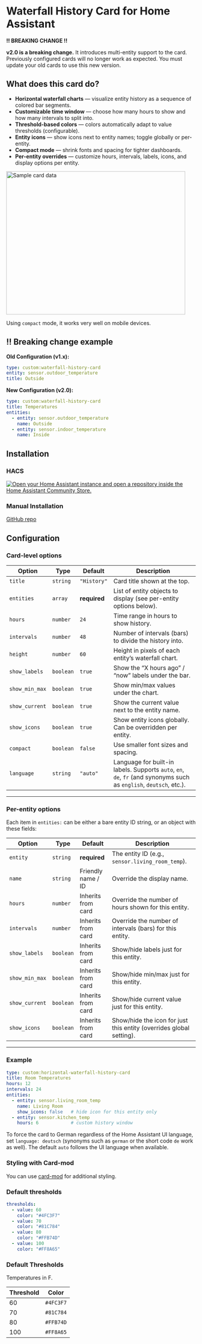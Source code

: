 # Waterfall History Card for Home Assistant

**‼️ BREAKING CHANGE ‼️**

**v2.0 is a breaking change.**  It introduces multi-entity support to the card.  Previously configured cards will no longer work as expected.  You must update your old cards to use this new version.

## What does this card do?

- **Horizontal waterfall charts** — visualize entity history as a sequence of colored bar segments.
- **Customizable time window** — choose how many hours to show and how many intervals to split into.
- **Threshold-based colors** — colors automatically adapt to value thresholds (configurable).
- **Entity icons** — show icons next to entity names; toggle globally or per-entity.
- **Compact mode** — shrink fonts and spacing for tighter dashboards.
- **Per-entity overrides** — customize hours, intervals, labels, icons, and display options per entity.


<img width="476" height="380" alt="Sample card data" src="https://github.com/user-attachments/assets/8bcc7253-d042-43e2-8d68-30bf7b667b91" />

Using ```compact``` mode, it works very well on mobile devices.

## ‼️ Breaking change example

**Old Configuration (v1.x):**
```yaml
type: custom:waterfall-history-card
entity: sensor.outdoor_temperature
title: Outside
```

**New Configuration (v2.0):**
```yaml
type: custom:waterfall-history-card
title: Temperatures
entities:
  - entity: sensor.outdoor_temperature
    name: Outside
  - entity: sensor.indoor_temperature
    name: Inside
```

## Installation

### HACS

[![Open your Home Assistant instance and open a repository inside the Home Assistant Community Store.](https://my.home-assistant.io/badges/hacs_repository.svg)](https://my.home-assistant.io/redirect/hacs_repository/?owner=sxdjt&repository=horizontal-waterfall-history-card)

### Manual Installation

[GitHub repo](https://github.com/sxdjt/horizontal-waterfall-history-card)

## Configuration

### Card-level options

| Option        | Type      | Default | Description                                                                 |
|---------------|-----------|---------|-----------------------------------------------------------------------------|
| `title`       | `string`  | `"History"` | Card title shown at the top.                                            |
| `entities`    | `array`   | **required** | List of entity objects to display (see per-entity options below).      |
| `hours`       | `number`  | `24`    | Time range in hours to show history.                                        |
| `intervals`   | `number`  | `48`    | Number of intervals (bars) to divide the history into.                      |
| `height`      | `number`  | `60`    | Height in pixels of each entity’s waterfall chart.                          |
| `show_labels` | `boolean` | `true`  | Show the “X hours ago” / “now” labels under the bar.                        |
| `show_min_max`| `boolean` | `true`  | Show min/max values under the chart.                                        |
| `show_current`| `boolean` | `true`  | Show the current value next to the entity name.                             |
| `show_icons`  | `boolean` | `true`  | Show entity icons globally. Can be overridden per entity.                   |
| `compact`     | `boolean` | `false` | Use smaller font sizes and spacing.                                         |
| `language`    | `string`  | `"auto"` | Language for built-in labels. Supports `auto`, `en`, `de`, `fr` (and synonyms such as `english`, `deutsch`, etc.). |

---

### Per-entity options

Each item in `entities:` can be either a bare entity ID string, or an object with these fields:

| Option         | Type      | Default             | Description                                                         |
|----------------|-----------|---------------------|---------------------------------------------------------------------|
| `entity`       | `string`  | **required**        | The entity ID (e.g., `sensor.living_room_temp`).                    |
| `name`         | `string`  | Friendly name / ID  | Override the display name.                                          |
| `hours`        | `number`  | Inherits from card  | Override the number of hours shown for this entity.                 |
| `intervals`    | `number`  | Inherits from card  | Override the number of intervals (bars) for this entity.            |
| `show_labels`  | `boolean` | Inherits from card  | Show/hide labels just for this entity.                              |
| `show_min_max` | `boolean` | Inherits from card  | Show/hide min/max just for this entity.                             |
| `show_current` | `boolean` | Inherits from card  | Show/hide current value just for this entity.                       |
| `show_icons`   | `boolean` | Inherits from card  | Show/hide the icon for just this entity (overrides global setting). |

---
### Example

```yaml
type: custom:horizontal-waterfall-history-card
title: Room Temperatures
hours: 12
intervals: 24
entities:
  - entity: sensor.living_room_temp
    name: Living Room
    show_icons: false   # hide icon for this entity only
  - entity: sensor.kitchen_temp
    hours: 6            # custom history window
```

To force the card to German regardless of the Home Assistant UI language, set `language: deutsch` (synonyms such as `german` or the short code `de` work as well). The default `auto` follows the UI language when available.


### Styling with Card-mod

You can use [card-mod](https://github.com/thomasloven/lovelace-card-mod) for additional styling.

### Default thresholds

```yaml
thresholds:
  - value: 60
    color: "#4FC3F7"
  - value: 70
    color: "#81C784"
  - value: 80
    color: "#FFB74D"
  - value: 100
    color: "#FF8A65"
```

### Default Thresholds

Temperatures in F.

| Threshold | Color     |
|-----------|-----------|
| 60        | `#4FC3F7` |
| 70        | `#81C784` |
| 80        | `#FFB74D` |
| 100       | `#FF8A65` |

